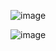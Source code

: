 ![image](https://github.com/user-attachments/assets/32539846-d010-41eb-8b08-f5a4f497c6af)




![image](https://github.com/user-attachments/assets/110dbe96-b230-45d8-bd83-44f3a1251505)
